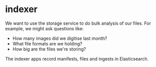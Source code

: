 # indexer

We want to use the storage service to do bulk analysis of our files.
For example, we might ask questions like:

*   How many images did we digitise last month?
*   What file formats are we holding?
*   How big are the files we're storing?

The indexer apps record manifests, files and ingests in Elasticsearch.
